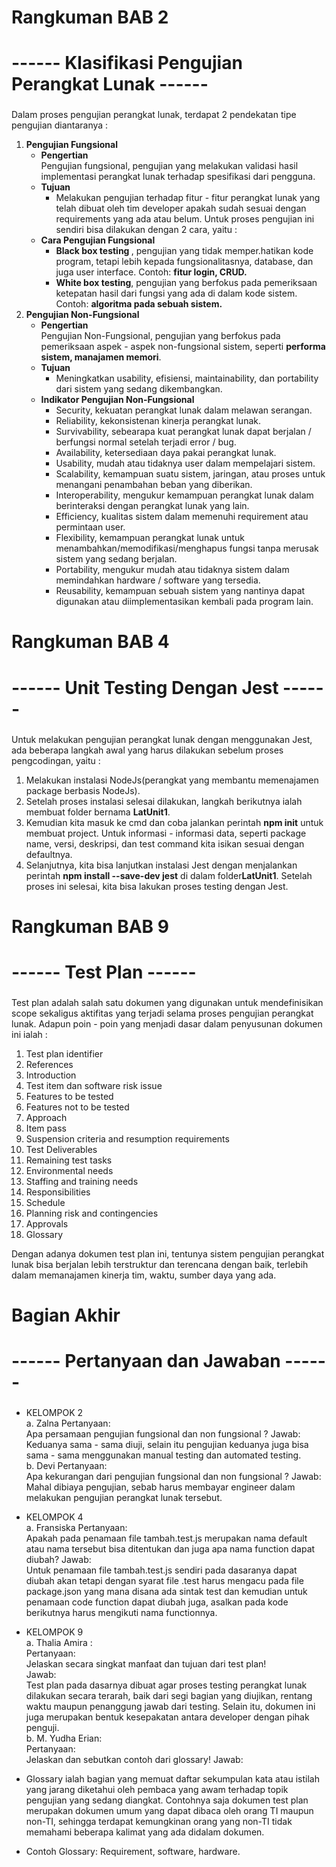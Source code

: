# Rangkuman BAB 2
# ------     Klasifikasi Pengujian Perangkat Lunak    ------

### 
Dalam proses pengujian perangkat lunak, terdapat 2 pendekatan tipe pengujian diantaranya :
1. <b>Pengujian Fungsional</b>
   - <b>Pengertian</b> <br>
		Pengujian fungsional, pengujian yang melakukan validasi hasil implementasi perangkat lunak terhadap spesifikasi dari pengguna.
   - <b>Tujuan</b> <br>
	 - Melakukan pengujian terhadap fitur - fitur perangkat lunak yang telah dibuat oleh tim developer   apakah sudah sesuai dengan requirements yang ada atau belum. Untuk proses pengujian ini sendiri bisa dilakukan dengan 2 cara, yaitu :
   - <b>Cara Pengujian Fungsional</b> <br>
     - <b>Black box testing </b>, pengujian yang tidak memper.hatikan kode program, tetapi lebih kepada fungsionalitasnya, database, dan juga user interface. Contoh: <b>fitur login, CRUD.</b>
     - <b>White box testing</b>, pengujian yang berfokus pada pemeriksaan ketepatan hasil dari fungsi yang ada di dalam kode sistem. Contoh: <b>algoritma pada sebuah sistem.</b>
2. <b>Pengujian Non-Fungsional</b>
   - <b>Pengertian</b> <br> 
 		Pengujian Non-Fungsional, pengujian yang berfokus pada pemeriksaan aspek - aspek non-fungsional sistem, seperti <b>performa sistem, manajamen memori</b>.
	- <b>Tujuan</b> <br>
	  - Meningkatkan usability, efisiensi, maintainability, dan portability dari sistem yang sedang dikembangkan.
	- <b>Indikator Pengujian Non-Fungsional</b> <br>
	  - Security, kekuatan perangkat lunak dalam melawan serangan.            
	  - Reliability, kekonsistenan kinerja perangkat lunak.       
	  - Survivability, sebearapa kuat perangkat lunak dapat berjalan / berfungsi normal setelah terjadi error / bug.
	  - Availability, ketersediaan daya pakai perangkat lunak.
	  - Usability, mudah atau tidaknya user dalam mempelajari sistem.
	  - Scalability,  kemampuan suatu sistem, jaringan, atau proses untuk menangani penambahan beban yang diberikan.
	  - Interoperability, mengukur kemampuan perangkat lunak dalam berinteraksi dengan perangkat lunak yang lain.
	  - Efficiency, kualitas sistem dalam memenuhi requirement atau permintaan user.
	  - Flexibility, kemampuan perangkat lunak untuk menambahkan/memodifikasi/menghapus fungsi tanpa merusak sistem yang sedang berjalan. 
	  - Portability, mengukur mudah atau tidaknya sistem dalam memindahkan hardware / software yang tersedia.
	  - Reusability, kemampuan sebuah sistem yang nantinya dapat digunakan atau diimplementasikan kembali pada program lain.


#

# Rangkuman BAB 4
# ------    Unit Testing Dengan Jest    ------

### 
Untuk melakukan pengujian perangkat lunak dengan menggunakan Jest, ada beberapa langkah awal yang harus dilakukan sebelum proses pengcodingan, yaitu : <br>
1. Melakukan instalasi NodeJs(perangkat yang membantu memenajamen package berbasis NodeJs).
2. Setelah proses instalasi selesai dilakukan, langkah berikutnya ialah membuat folder bernama <b>LatUnit1</b>. 
3. Kemudian kita masuk ke cmd dan coba jalankan perintah <b>npm init</b> untuk membuat project. Untuk informasi - informasi data, seperti package name, versi, deskripsi, dan test command kita isikan sesuai dengan defaultnya.
4. Selanjutnya, kita bisa lanjutkan instalasi Jest dengan menjalankan perintah <b>npm install --save-dev jest</b> di dalam folder<b>LatUnit1</b>. Setelah proses ini selesai, kita bisa lakukan proses testing dengan Jest.

#

# Rangkuman BAB 9
# ------    Test Plan   ------

### 
Test plan adalah salah satu dokumen yang digunakan untuk mendefinisikan scope sekaligus aktifitas yang terjadi selama proses pengujian perangkat lunak. Adapun poin - poin yang menjadi dasar dalam penyusunan dokumen ini ialah :
1. Test plan identifier
2. References
3. Introduction
4. Test item dan software risk issue
5. Features to be tested
6. Features not to be tested
7. Approach
8. Item pass
9. Suspension criteria and resumption requirements
10. Test Deliverables
11. Remaining test tasks
12. Environmental needs
13. Staffing and training needs
14. Responsibilities
15. Schedule
16. Planning risk and contingencies
17. Approvals
18. Glossary 

Dengan adanya dokumen test plan ini, tentunya sistem pengujian perangkat lunak bisa berjalan lebih terstruktur dan terencana dengan baik, terlebih dalam memanajamen kinerja tim, waktu, sumber daya yang ada.


#

# Bagian Akhir
# ------    Pertanyaan dan Jawaban   ------

### 

- KELOMPOK 2 <br>
a. Zalna 
Pertanyaan: <br>
Apa persamaan pengujian fungsional dan non fungsional ?
Jawab: <br>
Keduanya sama - sama diuji, selain itu pengujian keduanya juga bisa sama - sama menggunakan manual testing dan automated testing.<br>
b. Devi 
Pertanyaan: <br>
Apa kekurangan dari pengujian fungsional dan non fungsional ?
Jawab: <br>
Mahal dibiaya pengujian, sebab harus membayar engineer dalam melakukan pengujian perangkat lunak tersebut.

- KELOMPOK 4 <br>
a. Fransiska
Pertanyaan: <br>
Apakah pada penamaan file tambah.test.js merupakan nama default atau nama tersebut bisa ditentukan dan juga apa nama function dapat diubah?
Jawab: <br>
Untuk penamaan file tambah.test.js sendiri pada dasaranya dapat diubah akan tetapi dengan syarat file .test harus mengacu pada file package.json yang mana disana ada sintak test dan kemudian untuk penamaan code function dapat diubah juga, asalkan pada kode berikutnya harus mengikuti nama functionnya.

- KELOMPOK 9 <br>
a. Thalia Amira : <br> 
Pertanyaan: <br>
Jelaskan secara singkat manfaat dan tujuan dari test plan! <br>
Jawab: <br>
Test plan pada dasarnya dibuat agar proses testing perangkat lunak dilakukan secara terarah, baik dari segi bagian yang diujikan, rentang waktu maupun penanggung jawab dari testing. Selain itu, dokumen ini juga merupakan bentuk kesepakatan antara developer dengan pihak penguji.<br>
b. M. Yudha Erian:  <br> 
Pertanyaan: <br>
Jelaskan dan sebutkan contoh dari glossary!
Jawab: <br>
-  Glossary ialah bagian yang memuat daftar sekumpulan kata atau istilah yang jarang diketahui oleh pembaca yang awam terhadap topik pengujian yang sedang diangkat. Contohnya saja dokumen test plan merupakan dokumen umum yang dapat dibaca oleh orang TI maupun non-TI, sehingga terdapat kemungkinan orang yang non-TI tidak memahami beberapa kalimat yang ada didalam dokumen. 
-  Contoh Glossary:
Requirement, software, hardware.